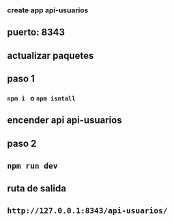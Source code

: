 ### create app api-usuarios

## puerto: 8343

## actualizar paquetes

## paso 1

### `npm i ` o `npm isntall`

## encender api api-usuarios

## paso 2

## `npm run dev`

## ruta de salida

## `http://127.0.0.1:8343/api-usuarios/`
